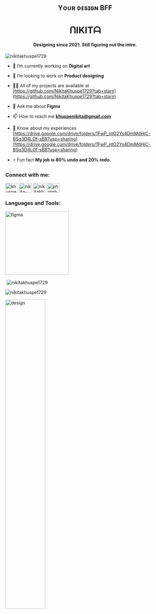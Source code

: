 <h2 align="center">Yᴏᴜʀ ᴅᴇsɪɢɴ BFF</h2>
<h1 align="center">ᑎIKITᗩ </h1>
<h4 align="center">Designing since 2021. Still figuring out the intro.</h4>


<p align="left"> <img src="https://komarev.com/ghpvc/?username=nikitakhuspe1729&label=Profile%20views&color=0e75b6&style=flat" alt="nikitakhuspe1729" /> </p>

- 🔭 I’m currently working on **Digital art**

- 👯 I’m looking to work on **Product designing**

- 👨‍💻 All of my projects are available at [https://github.com/NikitaKhuspe1729?tab=stars](https://github.com/NikitaKhuspe1729?tab=stars)

- 💬 Ask me about **Figma**

- 📫 How to reach me **khuspenikita@gmail.com**

- 📄 Know about my experiences [https://drive.google.com/drive/folders/1FwP_ntO2Ys4DmMdHjC-BSq3D4LOf-sB8?usp=sharing](https://drive.google.com/drive/folders/1FwP_ntO2Ys4DmMdHjC-BSq3D4LOf-sB8?usp=sharing)

- ⚡ Fun fact **My job is 80% undo and 20% redo.**


<h3 align="left">Connect with me:</h3>
<p align="left">
<a href="https://twitter.com/khuspenikita" target="blank"><img align="center" src="https://raw.githubusercontent.com/rahuldkjain/github-profile-readme-generator/master/src/images/icons/Social/twitter.svg" alt="khuspenikita" height="30" width="40" /></a>
<a href="https://linkedin.com/in/nikita-khuspe" target="blank"><img align="center" src="https://raw.githubusercontent.com/rahuldkjain/github-profile-readme-generator/master/src/images/icons/Social/linked-in-alt.svg" alt="nikita-khuspe" height="30" width="40" /></a>
<a href="https://www.behance.net/nikitakhuspe1729" target="blank"><img align="center" src="https://raw.githubusercontent.com/rahuldkjain/github-profile-readme-generator/master/src/images/icons/Social/behance.svg" alt="nikitakhuspe1729" height="30" width="40" /></a>
<a href="https://www.youtube.com/c/photoholiccaptures" target="blank"><img align="center" src="https://raw.githubusercontent.com/rahuldkjain/github-profile-readme-generator/master/src/images/icons/Social/youtube.svg" alt="photoholiccaptures" height="30" width="40" /></a>
</p>

<h3 align="left">Languages and Tools:</h3>
<p align="left"> <a href="https://www.figma.com/" target="_blank" rel="noreferrer"> <img src="https://cdn.domestika.org/c_fill,dpr_auto,f_auto,q_auto,w_767/v1640589317/content-items/009/980/320/01-original.gif?1640589317" alt="figma" width="200" height="200"/> </a> </p>



<p>&nbsp;<img align="center" src="https://github-readme-stats.vercel.app/api?username=nikitakhuspe1729&show_icons=true&locale=en" alt="nikitakhuspe1729" /></p>

<p><img background-color="#011627" align="center" src="https://github-readme-streak-stats.herokuapp.com/?user=nikitakhuspe1729&" alt="nikitakhuspe1729" /></p>
<img display="flex" justify-content="center" align="center" width="50%" alt="design" width="400" src="https://www.graphicpear.com/wp-content/uploads/2016/11/boy-1-gif.gif">

